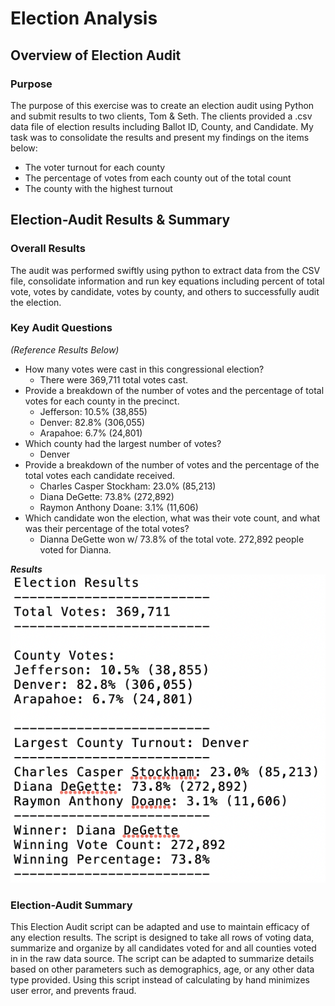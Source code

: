 # Election Analysis
## Overview of Election Audit
### Purpose
The purpose of this exercise was to create an election audit using Python and submit results to two clients, Tom & Seth. The clients provided a .csv data file of election results including Ballot ID, County, and Candidate. My task was to consolidate the results and present my findings on the items below:
- The voter turnout for each county
- The percentage of votes from each county out of the total count
- The county with the highest turnout
## Election-Audit Results & Summary
### Overall Results
The audit was performed swiftly using python to extract data from the CSV file, consolidate information and run key equations including percent of total vote, votes by candidate, votes by county, and others to successfully audit the election.

### Key Audit Questions
*(Reference Results Below)*
- How many votes were cast in this congressional election? 
  - There were 369,711 total votes cast.
- Provide a breakdown of the number of votes and the percentage of total votes for each county in the precinct.
  - Jefferson: 10.5% (38,855)
  - Denver: 82.8% (306,055)
  - Arapahoe: 6.7% (24,801)
- Which county had the largest number of votes?
  - Denver
- Provide a breakdown of the number of votes and the percentage of the total votes each candidate received.
  - Charles Casper Stockham: 23.0% (85,213)
  - Diana DeGette: 73.8% (272,892)
  - Raymon Anthony Doane: 3.1% (11,606)
- Which candidate won the election, what was their vote count, and what was their percentage of the total votes?
  - Dianna DeGette won w/ 73.8% of the total vote. 272,892 people voted for Dianna.

***Results***
![](/Resources/Screenshots/Results.png)


### Election-Audit Summary
This Election Audit script can be adapted and use to maintain efficacy of any election results. The script is designed to take all rows of voting data, summarize and organize by all candidates voted for and all counties voted in in the raw data source. The script can be adapted to summarize details based on other parameters such as demographics, age, or any other data type provided. Using this script instead of calculating by hand minimizes user error, and prevents fraud.
